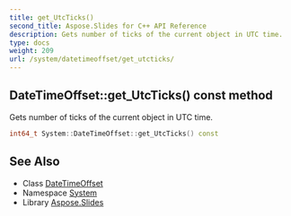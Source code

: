```yaml
---
title: get_UtcTicks()
second_title: Aspose.Slides for C++ API Reference
description: Gets number of ticks of the current object in UTC time.
type: docs
weight: 209
url: /system/datetimeoffset/get_utcticks/
---
```

## DateTimeOffset::get_UtcTicks() const method


Gets number of ticks of the current object in UTC time.

```cpp
int64_t System::DateTimeOffset::get_UtcTicks() const
```

## See Also

* Class [DateTimeOffset](../)
* Namespace [System](../../)
* Library [Aspose.Slides](../../../)